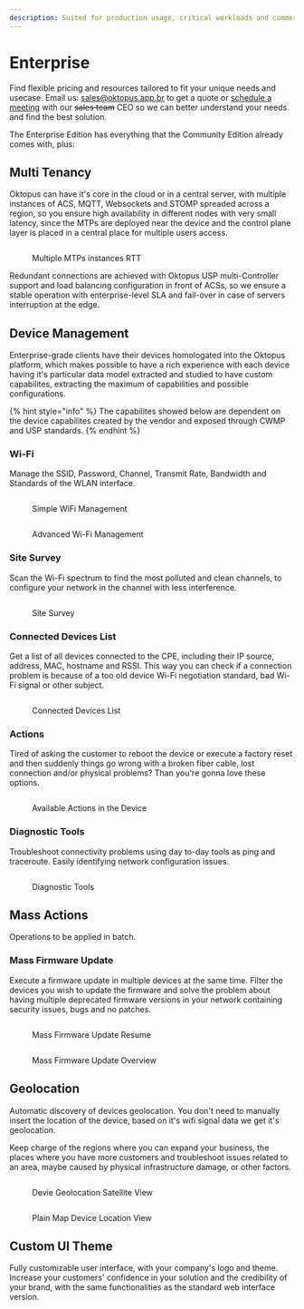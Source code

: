 ```yaml
---
description: Suited for production usage, critical workloads and commercial use.
---
```


# Enterprise

Find flexible pricing and resources tailored to fit your unique needs and usecase. Email us: [sales@oktopus.app.br](mailto:sales@oktopus.app.br) to get a quote or [schedule a meeting](https://oktopus.app.br/schedule-meeting) with our ~~sales team~~ CEO so we can better understand your needs and find the best solution.

The Enterprise Edition has everything that the Community Edition already comes with, plus:

## Multi Tenancy

Oktopus can have it's core in the cloud or in a central server, with multiple instances of ACS, MQTT, Websockets and STOMP spreaded across a region, so you ensure high availability in different nodes with very small latency, since the MTPs are deployed near the device and the control plane layer is placed in a central place for multiple users access.

<figure><img src="../../.gitbook/assets/image (15).png" alt=""><figcaption><p>Multiple MTPs instances RTT</p></figcaption></figure>

Redundant connections are achieved with Oktopus USP multi-Controller support and load balancing configuration in front of ACSs, so we ensure a stable operation with enterprise-level SLA and fail-over in case of servers interruption at the edge.

## Device Management

Enterprise-grade clients have their devices homologated into the Oktopus platform, which makes possible to have a rich experience with each device having it's particular data model extracted and studied to have custom capabilites, extracting the maximum of capabilities and possible configurations.

{% hint style="info" %}
The capabilites showed below are dependent on the device capabilites created by the vendor and exposed through CWMP and USP standards.
{% endhint %}

### Wi-Fi

Manage the SSID, Password, Channel, Transmit Rate, Bandwidth and Standards of the WLAN interface.

<figure><img src="../../.gitbook/assets/image (23).png" alt=""><figcaption><p>Simple WiFi Management</p></figcaption></figure>

<figure><img src="../../.gitbook/assets/Screenshot from 2024-08-10 14-47-40 (1).png" alt=""><figcaption><p>Advanced Wi-Fi Management</p></figcaption></figure>

### Site Survey

Scan the Wi-Fi spectrum to find the most polluted and clean channels, to configure your network in the  channel with less interference.

<figure><img src="../../.gitbook/assets/image (22).png" alt=""><figcaption><p>Site Survey</p></figcaption></figure>

### Connected Devices List

Get a list of all devices connected to the CPE, including their IP source, address, MAC, hostname and RSSI. This way you can check if a connection problem is because of a too old device Wi-Fi negotiation standard, bad Wi-Fi signal or other subject.  &#x20;

<figure><img src="https://lh7-rt.googleusercontent.com/slidesz/AGV_vUdzICps2-fo90VRB7iHqxbvFPurng50N3ROsKXnSNpfCjyC308qXUxleT_vi9-nBIp4Ye9D6U97CJNVTK4nGE9DueROgAfx_T3hwWDZmf4Xytz6d3QwlZ8WNHs2XcW2uN4mbaHxVptmgplEYzNMniGxGzy-8CZDHM7iW7-GdXs9Rg=s2048?key=jha3naML321i7bIkz896lw" alt=""><figcaption><p>Connected Devices List</p></figcaption></figure>

### Actions

Tired of asking the customer to reboot the device or execute a factory reset and then suddenly things go wrong with a broken fiber cable, lost connection and/or physical problems? Than you're gonna love these options.

<figure><img src="https://lh7-rt.googleusercontent.com/slidesz/AGV_vUe-nBj28KBmSncRu4WY18z411qdYas2MR-mbDiBQIMZNoqr3a62w07vk6MayPRCG6rjv7AqvDAKBII9serF3E4xXhwRZmdw1VfkA4dzwQzxEfEhT_TWJy1PBHg7SkmITTBXaoeQsT8P6loD47Q6_rmCsc4W92HFg2f1KPk0zuZr=s2048?key=jha3naML321i7bIkz896lw" alt=""><figcaption><p>Available Actions in the Device</p></figcaption></figure>

### Diagnostic Tools

Troubleshoot connectivity problems using day to-day tools as ping and traceroute. Easily identifying network configuration issues.

<figure><img src="../../.gitbook/assets/image (24).png" alt=""><figcaption><p>Diagnostic Tools</p></figcaption></figure>

## Mass Actions

Operations to be applied in batch.

### Mass Firmware Update

Execute a firmware update in multiple devices at the same time. Filter the devices you wish to update the firmware and solve the problem about having multiple deprecated firmware versions in your network containing security issues, bugs and no patches.

<figure><img src="../../.gitbook/assets/image (25).png" alt=""><figcaption><p>Mass Firmware Update Resume</p></figcaption></figure>

<figure><img src="../../.gitbook/assets/Screenshot from 2024-09-04 17-25-44.png" alt=""><figcaption><p>Mass Firmware Update Overview</p></figcaption></figure>

## Geolocation

Automatic discovery of devices geolocation. You don't need to manually insert the location of the device, based on it's wifi signal data we get it's geolocation.

Keep charge of the regions where you can expand your business, the places where you have more customers and troubleshoot issues related to an area, maybe caused by physical infrastructure damage, or other factors.

<figure><img src="../../.gitbook/assets/image (28).png" alt=""><figcaption><p>Devie Geolocation Satellite View</p></figcaption></figure>

<figure><img src="../../.gitbook/assets/image (27).png" alt=""><figcaption><p>Plain Map Device Location View</p></figcaption></figure>

## Custom UI Theme

Fully customizable user interface, with your company's logo and theme. Increase your customers' confidence in your solution and the credibility of your brand, with the same functionalities as the standard web interface version.

<figure><img src="../../.gitbook/assets/image.png" alt=""><figcaption></figcaption></figure>
